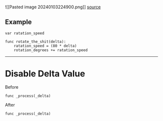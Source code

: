 ![[Pasted image 20240103224900.png]]
[source](https://www.youtube.com/watch?v=nAh_Kx5Zh5Q&t=4425s)

## Example
```
var ratation_speed

func rotate_the_shit(delta):
	ratation_speed = (80 * delta)
	rotation_degrees += ratation_speed
```


---
# Disable Delta Value
Before
```
func _process(_delta)
```

After
```
func _process(_delta)
```
